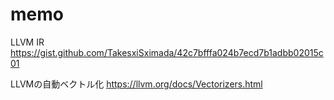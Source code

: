 # memo

LLVM IR
https://gist.github.com/TakesxiSximada/42c7bfffa024b7ecd7b1adbb02015c01

LLVMの自動ベクトル化
https://llvm.org/docs/Vectorizers.html
